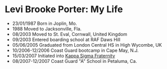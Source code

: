 Levi Brooke Porter: My Life
===============
- 23/01/1987 Born in Joplin, Mo.
- 1988 Moved to Jacksonville, Fla.
- 08/2003 Moved to St. Eval, Cornwall, United Kingdom
- 09/2003 Entered boarding school at RAF Daws Hill
- 05/06/2005 Graduated from London Central HS in High Wycombe, UK
- 10/2006-12/2006 Coast Guard bootcamp in Cape May, N.J.
- 15/03/2007 Initiated into [Kappa Sigma Fraternity](http://kappasigma.org)
- 08/2007-12/2007 Coast Guard "A" School in Petaluma, Ca.